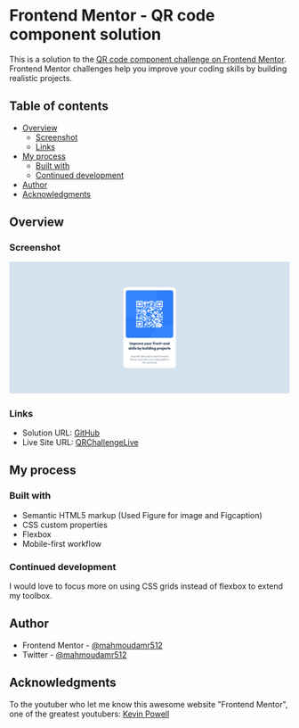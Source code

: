 # Frontend Mentor - QR code component solution

This is a solution to the [QR code component challenge on Frontend Mentor](https://www.frontendmentor.io/challenges/qr-code-component-iux_sIO_H). Frontend Mentor challenges help you improve your coding skills by building realistic projects. 

## Table of contents

- [Overview](#overview)
  - [Screenshot](#screenshot)
  - [Links](#links)
- [My process](#my-process)
  - [Built with](#built-with)
  - [Continued development](#continued-development)
- [Author](#author)
- [Acknowledgments](#acknowledgments)

## Overview

### Screenshot

![](./screenshot.png)

### Links

- Solution URL: [GitHub](https://github.com/mahmoudamr512/Frontend-Mentor-Challenges/tree/main/QR%20Code%20Challenge)
- Live Site URL: [QRChallengeLive](https://qrc-hallenge-vercel.vercel.app/)

## My process

### Built with

- Semantic HTML5 markup (Used Figure for image and Figcaption)
- CSS custom properties
- Flexbox
- Mobile-first workflow


### Continued development

I would love to focus more on using CSS grids instead of flexbox to extend my toolbox. 


## Author

- Frontend Mentor - [@mahmoudamr512](https://www.frontendmentor.io/profile/mahmoudamr512)
- Twitter - [@mahmoudamr512](https://twitter.com/mahmoudamr512)


## Acknowledgments

To the youtuber who let me know this awesome website "Frontend Mentor", one of the greatest youtubers: [Kevin Powell](https://www.youtube.com/kepowob)

